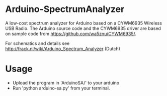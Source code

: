 Arduino-SpectrumAnalyzer
========================

A low-cost spectrum analyzer for Arduino based on a CYWM6935 Wireless USB Radio.
The Arduino source code and the CYWM6935 driver are based on sample code from https://github.com/wa5znu/CYWM6935/.

For schematics and details see http://frack.nl/wiki/Arduino_Spectrum_Analyzer (Dutch)

Usage
=====

- Upload the program in 'ArduinoSA/' to your arduino
- Run 'python arduino-sa.py' from your terminal.

